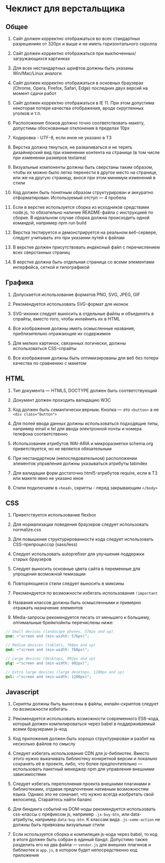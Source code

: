 # Чеклист для верстальщика

## Общее

1. Сайт должен корректно отображаться во всех стандартных разрешениях от 320px и выше и не иметь горизонтального скролла

2. Сайт должен корректно отображаться при выключенных/загружающихся картинках

3. Для всех нестандартных шрифтов должны быть указаны Win/Mac/Linux аналоги

4. Сайт должен корректно отображаться в основных браузерах (Chrome, Opera, Firefox, Safari, Edge) последних двух версий на момент сдачи работ

5. Сайт должен корректно отображаться в IE 11. При этом допустима некоторая потеря качества отображения, вроде скругленных уголков и т.п.

6. Расположение блоков должно точно соответствовать макету, допустимы обоснованные отклонения в пределах 10px

7. Кодировка - UTF-8, если иное не указано в ТЗ

8. Верстка должна тянуться, не разваливаться и не терять дизайнерский вид при изменении контента на странице (в том числе при изменении размеров textarea)

9. Визуальные компоненты должны быть сверстаны таким образом, чтобы их можно было легко перенести в другое место на странице, или же на другую страницу, внося при этом минимум изменений в стили

10. Код должен быть понятным образом структурирован и аккуратно отформатирован. Используемый отступ — 4 пробела

11. Если в верстке используется сборка из исходников средствами node.js, то обязательно наличие README-файла с инструкцией по сборке. В идеальном случае сборка должна происходить одной командой, например npm run build

12. Верстка тестируется и демонстрируется на реальном веб-сервере, следует учитывать это при указании путей к файлам

13. В верстке должен присутствовать индексный файл с перечислением всех сверстанных страниц

14. В верстке должна быть отдельная страница со всеми элементами интерфейса, сеткой и типографикой

## Графика

1. Допускается использование форматов PNG, SVG, JPEG, GIF

2. Рекомендуется использовать SVG-формат для иконок

3. SVG-иконки следует выносить в отдельные файлы и объединять в спрайты, вместо того, чтобы инлайнить их в HTML

4. Все изображения должны иметь осмысленные названия, приблизительно отражающие их содержимое

5. Для мелких картинок, связанных логически, должны использоваться CSS-спрайты

6. Все изображения должны быть оптимизированы для веб без потери качества по сравнению с макетом

## HTML

1. Тип документа — HTML5, DOCTYPE должен быть соответствующий

2. Документ должен проходить валидацию W3C

3. Код должен быть семантически верным. Кнопка — это `<button>` а не `<div class="button">`

4. Для полей ввода данных должны использоваться подходящие типы, например email и tel для ввода электронной почты и номера телефона соответственно

5. Использование атрибутов WAI-ARIA и микроразметки schema.org приветствуется, но не является обязательным

6. При нестандартном (непоследовательном) расположении элементов управления должны указываться атрибуты tabindex

7. Для валидации форм достаточно html5-атрибутов require, если в ТЗ или макете явно не указано иное

8. Стили подключаем в `<head>`, скрипты - перед закрывающим `</body>`
 
## CSS

1. Приветствуется использование flexbox

2. Для нормализации поведения браузеров следует использовать normalize.css

3. Для повышения структурированности кода следует использовать CSS-препроцессор (sass/less)

4. Следует использовать autoprefixer для улучшения поддержки старых браузеров

5. Следует выносить основные цвета сайта в переменные для упрощения возможной темизации

6. Повторяющиеся стили следует выносить в миксины

7. Рекомендуется по возможности избегать использования `!important`

8. Названия классов должны быть осмысленными и примерно отражать назначение элементов

9. Media-запросы рекомендуется писать от меньшего к большему, оптимальные брейкпойнты перечислены ниже:

```scss
// Small devices (landscape phones, 576px and up)
@sm: ~"screen and (min-width: 576px)";

// Medium devices (tablets, 768px and up)
@md: ~"screen and (min-width: 768px)";

// Large devices (desktops, 992px and up)
@lg: ~"screen and (min-width: 992px)";

// Extra large devices (large desktops, 1200px and up)
@xl: ~"screen and (min-width: 1200px)";
```

## Javascript

1. Скрипты должны быть вынесены в файлы, инлайн-скриптов следует по возможности избегать

2. Рекомендуется использовать возможности современного ES6-кода, который должен компилироваться через babel в поддерживаемый всеми браузерами js-код

3. Код приложения должен быть хорошо структурирован и разбит на несколько файлов по смыслу 

4. Следует избегать использования CDN для js-библиотек. Вместо этого нужно выкачивать библиотеку конкретной версии и локально сохранять её в проекте, либо, что более предпочтительно — использовать пакетный менеджер npm для управления внешними зависимостями

5. Следует избегать переполнения проекта внешними плагинами и библиотеками, отдавая предпочтение нативным возможностям языка. Однако это не означает, что нужно всегда изобретать свой велосипед. Старайтесь найти баланс

6. Для биндинга событий на DOM-ноды рекомендуется использовать css-классы с префиксом js, например `.js-buy-btn`, или data-атрибуты, например `data-buy-btn`. К классам вида `.js-some-action` не должны быть привязаны визуальные стили

7. Если используется сборка и компиляция js-кода через babel, то код в итоге должен быть собран в единый бандл. Допустимо также разделить его на два файла — `vendor.js` для внешних плагинов и библиотек и `app.js`, в котором будет непосредственно код приложения
